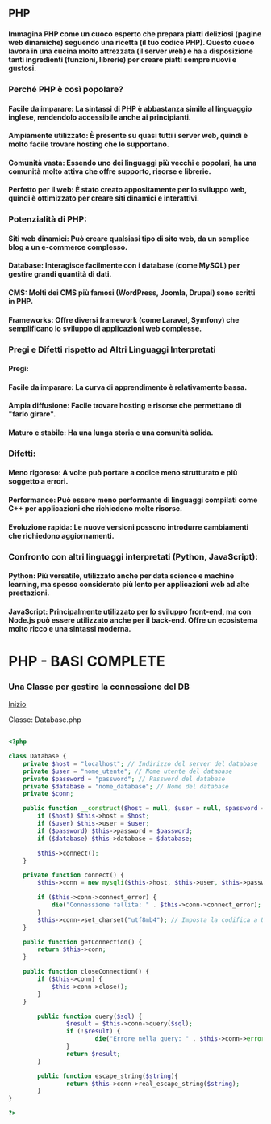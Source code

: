 ## PHP

#### Immagina PHP come un cuoco esperto che prepara piatti deliziosi (pagine web dinamiche) seguendo una ricetta (il tuo codice PHP). Questo cuoco lavora in una cucina molto attrezzata (il server web) e ha a disposizione tanti ingredienti (funzioni, librerie) per creare piatti sempre nuovi e gustosi.

### Perché PHP è così popolare?

#### Facile da imparare: La sintassi di PHP è abbastanza simile al linguaggio inglese, rendendolo accessibile anche ai principianti.
#### Ampiamente utilizzato: È presente su quasi tutti i server web, quindi è molto facile trovare hosting che lo supportano.
#### Comunità vasta: Essendo uno dei linguaggi più vecchi e popolari, ha una comunità molto attiva che offre supporto, risorse e librerie.
#### Perfetto per il web: È stato creato appositamente per lo sviluppo web, quindi è ottimizzato per creare siti dinamici e interattivi.

### Potenzialità di PHP:
#### Siti web dinamici: Può creare qualsiasi tipo di sito web, da un semplice blog a un e-commerce complesso.
#### Database: Interagisce facilmente con i database (come MySQL) per gestire grandi quantità di dati.
#### CMS: Molti dei CMS più famosi (WordPress, Joomla, Drupal) sono scritti in PHP.
#### Frameworks: Offre diversi framework (come Laravel, Symfony) che semplificano lo sviluppo di applicazioni web complesse.

### Pregi e Difetti rispetto ad Altri Linguaggi Interpretati

#### Pregi:
#### Facile da imparare: La curva di apprendimento è relativamente bassa.
#### Ampia diffusione: Facile trovare hosting e risorse che permettano di "farlo girare".
#### Maturo e stabile: Ha una lunga storia e una comunità solida.

### Difetti:
#### Meno rigoroso: A volte può portare a codice meno strutturato e più soggetto a errori.
#### Performance: Può essere meno performante di linguaggi compilati come C++ per applicazioni che richiedono molte risorse.
#### Evoluzione rapida: Le nuove versioni possono introdurre cambiamenti che richiedono aggiornamenti.

### Confronto con altri linguaggi interpretati (Python, JavaScript):

#### Python: Più versatile, utilizzato anche per data science e machine learning, ma spesso considerato più lento per applicazioni web ad alte prestazioni.

#### JavaScript: Principalmente utilizzato per lo sviluppo front-end, ma con Node.js può essere utilizzato anche per il back-end. Offre un ecosistema molto ricco e una sintassi moderna.

# PHP - BASI COMPLETE

### Una Classe per gestire la connessione del DB

[Inizio](https://github.com/pasqualeclarizio83/php/blob/main/inizio.png)

Classe: Database.php

```php

<?php

class Database {
    private $host = "localhost"; // Indirizzo del server del database
    private $user = "nome_utente"; // Nome utente del database
    private $password = "password"; // Password del database
    private $database = "nome_database"; // Nome del database
    private $conn;

    public function __construct($host = null, $user = null, $password = null, $database = null) {
        if ($host) $this->host = $host;
        if ($user) $this->user = $user;
        if ($password) $this->password = $password;
        if ($database) $this->database = $database;

        $this->connect();
    }

    private function connect() {
        $this->conn = new mysqli($this->host, $this->user, $this->password, $this->database);

        if ($this->conn->connect_error) {
            die("Connessione fallita: " . $this->conn->connect_error);
        }
        $this->conn->set_charset("utf8mb4"); // Imposta la codifica a UTF-8 per supportare caratteri speciali
    }

    public function getConnection() {
        return $this->conn;
    }

    public function closeConnection() {
        if ($this->conn) {
            $this->conn->close();
        }
    }

        public function query($sql) {
                $result = $this->conn->query($sql);
                if (!$result) {
                        die("Errore nella query: " . $this->conn->error);
                }
                return $result;
        }

        public function escape_string($string){
                return $this->conn->real_escape_string($string);
        }
}

?>

```